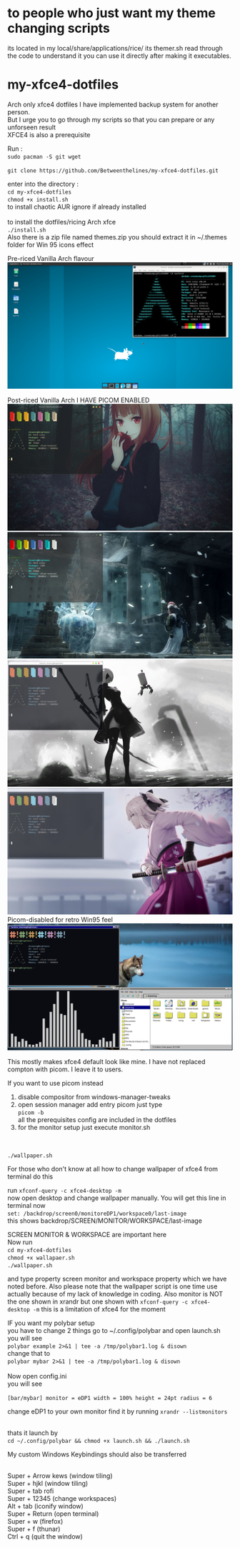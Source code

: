 # to people who just want my theme changing scripts
its located in my local/share/applications/rice/ its themer.sh read through the code to understand it you can use it directly after making it executables.


# my-xfce4-dotfiles
Arch only xfce4 dotfiles I have implemented backup system for another person.<br />
But I urge you to go through my scripts so that you can prepare or any unforseen result<br />
XFCE4 is also a prerequisite



Run :<br />
`sudo pacman -S git wget`

`git clone https://github.com/Betweenthelines/my-xfce4-dotfiles.git`   

enter into the directory :<br />
`cd my-xfce4-dotfiles`<br />
`chmod +x install.sh`<br />
to install chaotic AUR ignore if already installed<br />
<br />
to install the dotfiles/ricing Arch xfce <br />
`./install.sh`
<br />
Also there is a zip file named themes.zip you should extract it in ~/.themes folder for Win 95 icons effect
<br />


Pre-riced Vanilla Arch flavour
![link to image](https://raw.githubusercontent.com/Betweenthelines/my-xfce4-dotfiles/main/pre-riced.png?raw=true)


Post-riced Vanilla Arch I HAVE PICOM ENABLED
![gruvbox](https://raw.githubusercontent.com/Betweenthelines/my-xfce4-dotfiles/main/gruvbox-dark.png)
![mint](https://raw.githubusercontent.com/Betweenthelines/my-xfce4-dotfiles/main/mint.png)
![light](https://raw.githubusercontent.com/Betweenthelines/my-xfce4-dotfiles/main/light.png)
![dark](https://raw.githubusercontent.com/Betweenthelines/my-xfce4-dotfiles/main/dark.png)
Picom-disabled for retro Win95 feel
![Win-95](https://raw.githubusercontent.com/Betweenthelines/my-xfce4-dotfiles/main/u8.png)


This mostly makes xfce4 default look like mine. I have not replaced compton with picom. I leave it to users. 

If you want to use picom instead 
1. disable compositor from windows-manager-tweaks
2. open session manager add entry picom just type <br />
`picom -b` 
<br />all the prerequisites config are included in the dotfiles
3. for the monitor setup just execute monitor.sh
<br />

`./wallpaper.sh`


For those who don't know at all how to change wallpaper of xfce4 from terminal do this <br />

run `xfconf-query -c xfce4-desktop -m`
<br />
now open desktop and change wallpaper manually. You will get this line in terminal now <br />
`set: /backdrop/screen0/monitoreDP1/workspace0/last-image`
<br />
this shows backdrop/SCREEN/MONITOR/WORKSPACE/last-image <br />

SCREEN MONITOR & WORKSPACE are important here <br />
Now run <br />
`cd my-xfce4-dotfiles`<br />
`chmod +x wallapaer.sh`<br />
`./wallpaper.sh` <br />

and type property screen monitor and workspace property which we have noted before. 
Also please note that the wallpaper script is one time use actually because of my lack of knowledge in coding.
Also monitor is NOT the one shown in xrandr but one shown with `xfconf-query -c xfce4-desktop -m` this is a limitation of xfce4 for the moment

IF you want my polybar setup <br />
you have to change 2 things go to ~/.config/polybar and open launch.sh<br />
you will see<br />
`polybar example 2>&1 | tee -a /tmp/polybar1.log & disown`<br />
change that to <br />
`polybar mybar 2>&1 | tee -a /tmp/polybar1.log & disown`<br />
<br />
Now open config.ini<br />
you will see<br />



`[bar/mybar]
monitor = eDP1
width = 100%
height = 24pt
radius = 6`



change eDP1 to your own monitor find it by running `xrandr --listmonitors` <br />

<br />thats it launch by 
<br />`cd ~/.config/polybar && chmod +x launch.sh && ./launch.sh`
<br />




My custom Windows Keybindings should also be transferred 

<br />Super + Arrow kews (window tiling)
<br />Super + hjkl (window tiling)
<br />Super + tab rofi
<br />Super + 12345 (change workspaces)
<br />Alt + tab (iconify window)
<br />Super + Return (open terminal)
<br />Super + w (firefox)
<br />Super + f (thunar)
<br />Ctrl + q (quit the window)


